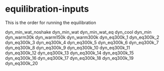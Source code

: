 # equilibration-inputs

This is the order for running the equilibration

dyn_min_wat_noshake dyn_min_wat dyn_min_wat_eq dyn_cool dyn_min dyn_warm30k dyn_warm150k dyn_warm300k dyn_eq300k_1 dyn_eq300k_2 dyn_eq300k_3 dyn_eq300k_4 dyn_eq300k_5 dyn_eq300k_6 dyn_eq300k_7 dyn_eq300k_8 dyn_eq300k_9 dyn_eq300k_10 dyn_eq300k_11 dyn_eq300k_12 dyn_eq300k_13 dyn_eq300k_14 dyn_eq300k_15 dyn_eq300k_16 dyn_eq300k_17 dyn_eq300k_18 dyn_eq300k_19 dyn_eq300k_20
